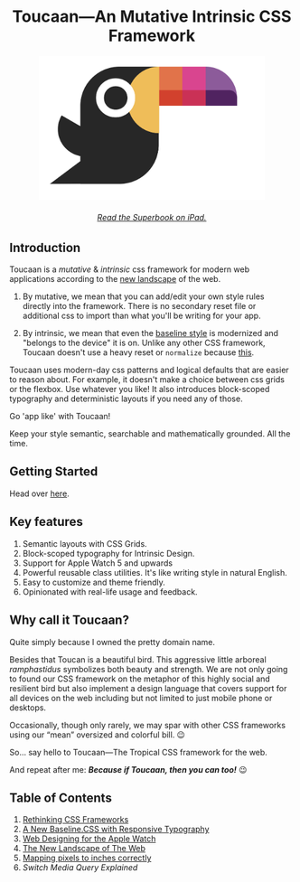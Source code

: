 <h1 align="center">Toucaan—An Mutative Intrinsic CSS Framework</h1>

<div align="center">
  <a href="http://toucaan.com">
    <img src="./assets/toucaan.png" alt="Toucaan-A Tropical CSS Framework" width="400">
  </a>
  <br>
  <h6>
    <a href="https://bubblin.io/cover/the-toucaan-framework-by-marvin-danig">Read the Superbook on iPad.</a>
  </h6>
</div>


## Introduction

Toucaan is a _mutative_ & _intrinsic_ css framework for modern web
applications according to the [new landscape](https://bubblin.io/blog/the-new-landscape-of-the-web) of the web.

1. By mutative, we mean that you can add/edit your own style rules directly into
the framework. There is no secondary reset file or additional css to import than
what you'll be writing for your app. 

2. By intrinsic, we mean that even the [baseline style](https://bubblin.io/blog/baseline-css)
is modernized and "belongs to the device" it is on. Unlike any other CSS framework, Toucaan doesn't use a heavy reset or `normalize` because [this](https://bubblin.io/blog/baseline-css).

Toucaan uses modern-day css patterns and logical defaults that are easier to reason about. For example, it doesn't make a choice between css grids or the flexbox. Use whatever you like! It also introduces block-scoped typography and deterministic layouts if you need any of those. 

Go 'app like' with Toucaan! 

Keep your style semantic, searchable and mathematically grounded. All the time.

## Getting Started

Head over [here](https://www.toucaan.com/docs/getting-started).

## Key features

1. Semantic layouts with CSS Grids.
2. Block-scoped typography for Intrinsic Design.
3. Support for Apple Watch 5 and upwards
4. Powerful reusable class utilities. It's like writing style in natural English.
5. Easy to customize and theme friendly.
6. Opinionated with real-life usage and feedback.


## Why call it Toucaan?

Quite simply because I owned the pretty domain name.

Besides that Toucan is a beautiful bird. This aggressive little arboreal _ramphastidus_ symbolizes both beauty and strength. We are not only going to found our CSS framework on the metaphor of this highly social and resilient bird but also implement a design language that covers support for all devices on the web including but not limited to just mobile phone or desktops.

Occasionally, though only rarely, we may spar with other CSS frameworks using our “mean” oversized and colorful bill. 😉

So… say hello to Toucaan—The Tropical CSS framework for the web.

And repeat after me: **_Because if Toucaan, then you can too!_** 😉


## Table of Contents

1. [Rethinking CSS Frameworks](https://bubblin.io/blog/toucaan-introduction)
2. [A New Baseline.CSS with Responsive Typography](https://bubblin.io/blog/baseline-css)
3. [Web Designing for the Apple Watch](https://bubblin.io/blog/web-design-recommendations-for-the-apple-watch)
4. [The New Landscape of The Web](https://bubblin.io/blog/the-new-landscape-of-the-web)
5. [Mapping pixels to inches correctly]()
5. _Switch Media Query Explained_

